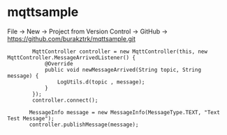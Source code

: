 # mqttsample

File -> New -> Project from Version Control -> GitHub -> https://github.com/burakztrk/mqttsample.git


```
        MqttController controller = new MqttController(this, new MqttController.MessageArrivedListener() {
            @Override
            public void newMessageArrived(String topic, String message) {
                LogUtils.d(topic , message);
            }
        });
        controller.connect();
```

```
       MessageInfo message = new MessageInfo(MessageType.TEXT, "Text Test Message");
       controller.publishMessage(message);
```
